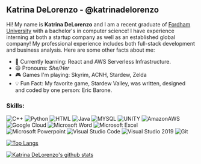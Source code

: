 ## Katrina DeLorenzo - @katrinadelorenzo

Hi! My name is **Katrina DeLorenzo** and I am a recent graduate of [Fordham University](https://www.fordham.edu/) with a bachelor's in computer science! I have experience interning at both a startup company as well as an established global company! My professional experience includes both full-stack development and business analysis. Here are some other facts about me:

* 👾 Currently learning: React and AWS Serverless Infrastructure.
* 😄 Pronouns: _She/Her_
* 🎮 Games I'm playing: Skyrim, ACNH, Stardew, Zelda
* 💡 Fun Fact: My favorite game, Stardew Valley, was written, designed and coded by one person: Eric Barone. 

### Skills:
![C++](https://img.shields.io/badge/C%2B%2B-00599C?style=for-the-badge&logo=c%2B%2B&logoColor=white) 
![Python](https://img.shields.io/badge/Python-14354C?style=for-the-badge&logo=python&logoColor=white) 
![HTML](https://img.shields.io/badge/HTML-239120?style=for-the-badge&logo=html5&logoColor=white)
![Java](https://img.shields.io/badge/Java-ED8B00?style=for-the-badge&logo=java&logoColor=white)
![MYSQL](https://img.shields.io/badge/MySQL-00000F?style=for-the-badge&logo=mysql&logoColor=white)
![UNITY](https://img.shields.io/badge/Unity-100000?style=for-the-badge&logo=unity&logoColor=white)
![AmazonAWS](https://img.shields.io/badge/Amazon_AWS-232F3E?style=for-the-badge&logo=amazon-aws&logoColor=white)
![Google Cloud](https://img.shields.io/badge/Google_Cloud-4285F4?style=for-the-badge&logo=google-cloud&logoColor=white)
![Microsoft Word](https://img.shields.io/badge/Microsoft_Word-2B579A?style=for-the-badge&logo=microsoft-word&logoColor=white)
![Microsoft Excel](https://img.shields.io/badge/Microsoft_Excel-217346?style=for-the-badge&logo=microsoft-excel&logoColor=white)
![Microsoft Powerpoint](https://img.shields.io/badge/Microsoft_PowerPoint-B7472A?style=for-the-badge&logo=microsoft-powerpoint&logoColor=white)
![Visual Studio Code](https://img.shields.io/badge/Visual_Studio_Code-0078D4?style=for-the-badge&logo=visual%20studio%20code&logoColor=white)
![Visual Studio 2019](https://img.shields.io/badge/Visual_Studio_2019-5C2D91?style=for-the-badge&logo=visual%20studio&logoColor=white)
![Git](https://img.shields.io/badge/Git-F05032?style=for-the-badge&logo=git&logoColor=white)

[![Top Langs](https://github-readme-stats.vercel.app/api/top-langs/?username=katrinadelorenzo)](https://github.com/katrinadelorenzo)

[![Katrina DeLorenzo's github stats](https://github-readme-stats.vercel.app/api?username=katrinadelorenzo&count_private=true&include_all_commits=true&theme=buefy)](https://google.com)


